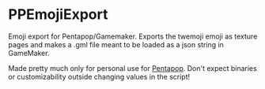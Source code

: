 # PPEmojiExport
Emoji export for Pentapop/Gamemaker.
Exports the twemoji emoji as texture pages and makes a .gml file meant to be loaded as a json string in GameMaker.

Made pretty much only for personal use for [Pentapop](https:anton.bergaker/pentapop). Don't expect binaries or customizability outside changing values in the script!
